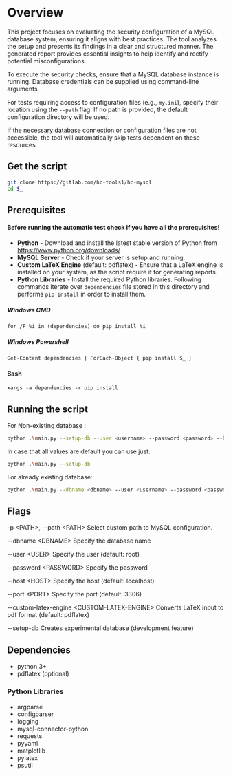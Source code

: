 # Overview

This project focuses on evaluating the security configuration of a MySQL database system, ensuring it aligns with best practices. The tool analyzes the setup and presents its findings in a clear and structured manner.
The generated report provides essential insights to help identify and rectify potential misconfigurations.

To execute the security checks, ensure that a MySQL database instance is running. Database credentials can be supplied using command-line arguments.

For tests requiring access to configuration files (e.g., `my.ini`), specify their location using the `--path` flag. If no path is provided, the default configuration directory will be used.  

If the necessary database connection or configuration files are not accessible, the tool will automatically skip tests dependent on these resources.

## Get the script

```sh
git clone https://gitlab.com/hc-tools1/hc-mysql
cd $_
```

## Prerequisites
#### **Before running the automatic test check if you have all the prerequisites!**

- **Python** - Download and install the latest stable version of Python from https://www.python.org/downloads/
- **MySQL Server** - Check if your server is setup and running.
- **Custom LaTeX Engine** (default: pdflatex) - Ensure that a LaTeX engine is installed on your system, as the script require it for generating reports.
- **Python Libraries** - Install the required Python libraries.
Following commands iterate over `dependencies` file stored in this directory and performs `pip install` in order to install them.
##### Windows CMD
```
for /F %i in (dependencies) do pip install %i
```
##### Windows Powershell
```
Get-Content dependencies | ForEach-Object { pip install $_ }
```
#### Bash
```
xargs -a dependencies -r pip install
```

## Running the script

For Non-existing database :
```sh
python .\main.py --setup-db --user <username> --password <password> --host <host> --port <port>
```

In case that all values are default you can use just:
```sh
python .\main.py --setup-db 
```

For already existing database:
```sh
python .\main.py --dbname <dbname> --user <username> --password <password> --host <host> --port <port>
```

## Flags
  -p \<PATH\>, --path \<PATH\>  Select custom path to MySQL configuration.
  
  --dbname \<DBNAME\>       Specify the database name
  
  --user \<USER\>            Specify the user (default: root)
  
  --password \<PASSWORD\>    Specify the password
  
  --host \<HOST\>            Specify the host (default: localhost)
  
  --port \<PORT\>            Specify the port (default: 3306)

  --custom-latex-engine \<CUSTOM-LATEX-ENGINE\> Converts LaTeX input to pdf format (default: pdflatex)

  --setup-db            Creates experimental database (development feature)

## Dependencies
- python 3+
- pdflatex (optional)

### Python Libraries
- argparse
- configparser
- logging
- mysql-connector-python
- requests
- pyyaml
- matplotlib
- pylatex
- psutil
